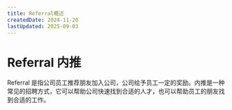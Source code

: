 ```yaml
---
title: Referral概述
createdDate: 2024-11-20
lastUpdated: 2025-09-03
---
```

# Referral 内推

Referral 是指公司员工推荐朋友加入公司，公司给予员工一定的奖励。内推是一种常见的招聘方式，它可以帮助公司快速找到合适的人才，也可以帮助员工的朋友找到合适的工作。
